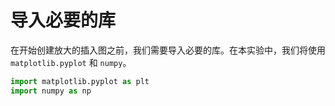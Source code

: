 # 导入必要的库

在开始创建放大的插入图之前，我们需要导入必要的库。在本实验中，我们将使用 `matplotlib.pyplot` 和 `numpy`。

```python
import matplotlib.pyplot as plt
import numpy as np
```
